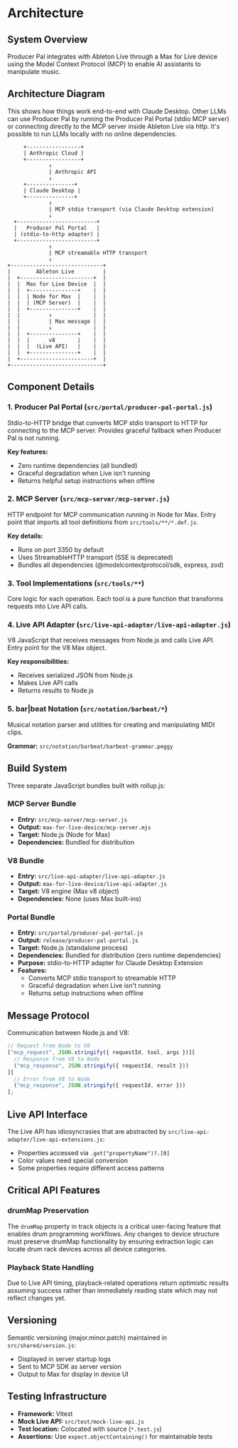 # Architecture

## System Overview

Producer Pal integrates with Ableton Live through a Max for Live device using
the Model Context Protocol (MCP) to enable AI assistants to manipulate music.

## Architecture Diagram

This shows how things work end-to-end with Claude Desktop. Other LLMs can use
Producer Pal by running the Producer Pal Portal (stdio MCP server) or connecting
directly to the MCP server inside Ableton Live via http. It's possible to run
LLMs locally with no online dependencies.

```
     +-----------------+
     | Anthropic Cloud |
     +-----------------+
             ↑
             | Anthropic API
             ↓
     +---------------+
     | Claude Desktop |
     +---------------+
             ↑
             | MCP stdio transport (via Claude Desktop extension)
             ↓
  +-------------------------+
  |   Producer Pal Portal   |
  | (stdio-to-http adapter) |
  +-------------------------+
             ↑
             | MCP streamable HTTP transport
             ↓
+-----------------------------+
|        Ableton Live         |
|  +-----------------------+  |
|  |  Max for Live Device  |  |
|  |  +---------------+    |  |
|  |  | Node for Max  |    |  |
|  |  | (MCP Server)  |    |  |
|  |  +---------------+    |  |
|  |         ↑             |  |
|  |         | Max message |  |
|  |         ↓             |  |
|  |  +---------------+    |  |
|  |  |      v8       |    |  |
|  |  |  (Live API)   |    |  |
|  |  +---------------+    |  |
|  +-----------------------+  |
+-----------------------------+
```

## Component Details

### 1. Producer Pal Portal (`src/portal/producer-pal-portal.js`)

Stdio-to-HTTP bridge that converts MCP stdio transport to HTTP for connecting to
the MCP server. Provides graceful fallback when Producer Pal is not running.

**Key features:**

- Zero runtime dependencies (all bundled)
- Graceful degradation when Live isn't running
- Returns helpful setup instructions when offline

### 2. MCP Server (`src/mcp-server/mcp-server.js`)

HTTP endpoint for MCP communication running in Node for Max. Entry point that
imports all tool definitions from `src/tools/**/*.def.js`.

**Key details:**

- Runs on port 3350 by default
- Uses StreamableHTTP transport (SSE is deprecated)
- Bundles all dependencies (@modelcontextprotocol/sdk, express, zod)

### 3. Tool Implementations (`src/tools/**`)

Core logic for each operation. Each tool is a pure function that transforms
requests into Live API calls.

### 4. Live API Adapter (`src/live-api-adapter/live-api-adapter.js`)

V8 JavaScript that receives messages from Node.js and calls Live API. Entry
point for the V8 Max object.

**Key responsibilities:**

- Receives serialized JSON from Node.js
- Makes Live API calls
- Returns results to Node.js

### 5. bar|beat Notation (`src/notation/barbeat/*`)

Musical notation parser and utilities for creating and manipulating MIDI clips.

**Grammar:** `src/notation/barbeat/barbeat-grammar.peggy`

## Build System

Three separate JavaScript bundles built with rollup.js:

### MCP Server Bundle

- **Entry:** `src/mcp-server/mcp-server.js`
- **Output:** `max-for-live-device/mcp-server.mjs`
- **Target:** Node.js (Node for Max)
- **Dependencies:** Bundled for distribution

### V8 Bundle

- **Entry:** `src/live-api-adapter/live-api-adapter.js`
- **Output:** `max-for-live-device/live-api-adapter.js`
- **Target:** V8 engine (Max v8 object)
- **Dependencies:** None (uses Max built-ins)

### Portal Bundle

- **Entry:** `src/portal/producer-pal-portal.js`
- **Output:** `release/producer-pal-portal.js`
- **Target:** Node.js (standalone process)
- **Dependencies:** Bundled for distribution (zero runtime dependencies)
- **Purpose:** stdio-to-HTTP adapter for Claude Desktop Extension
- **Features:**
  - Converts MCP stdio transport to streamable HTTP
  - Graceful degradation when Live isn't running
  - Returns setup instructions when offline

## Message Protocol

Communication between Node.js and V8:

```javascript
// Request from Node to V8
["mcp_request", JSON.stringify({ requestId, tool, args })][
  // Response from V8 to Node
  ("mcp_response", JSON.stringify({ requestId, result }))
][
  // Error from V8 to Node
  ("mcp_response", JSON.stringify({ requestId, error }))
];
```

## Live API Interface

The Live API has idiosyncrasies that are abstracted by
`src/live-api-adapter/live-api-extensions.js`:

- Properties accessed via `.get("propertyName")?.[0]`
- Color values need special conversion
- Some properties require different access patterns

## Critical API Features

### drumMap Preservation

The `drumMap` property in track objects is a critical user-facing feature that
enables drum programming workflows. Any changes to device structure must
preserve drumMap functionality by ensuring extraction logic can locate drum rack
devices across all device categories.

### Playback State Handling

Due to Live API timing, playback-related operations return optimistic results
assuming success rather than immediately reading state which may not reflect
changes yet.

## Versioning

Semantic versioning (major.minor.patch) maintained in `src/shared/version.js`:

- Displayed in server startup logs
- Sent to MCP SDK as server version
- Output to Max for display in device UI

## Testing Infrastructure

- **Framework:** Vitest
- **Mock Live API:** `src/test/mock-live-api.js`
- **Test location:** Colocated with source (`*.test.js`)
- **Assertions:** Use `expect.objectContaining()` for maintainable tests
